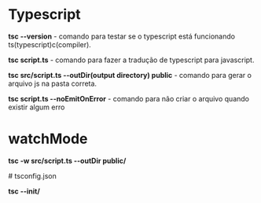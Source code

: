 # Typescript

<p><b>tsc --version</b> - comando para testar se o typescript está funcionando ts(typescript)c(compiler).</p>
<p><b>tsc script.ts</b> - comando para fazer a tradução de typescript para javascript.</p>
<p><b>tsc src/script.ts --outDir(output directory) public</b> - comando para gerar o arquivo js na pasta correta.</p>
<p><b>tsc script.ts --noEmitOnError</b> - comando para não criar o arquivo quando existir algum erro</p>

# watchMode
<p><b>tsc -w src/script.ts --outDir public/</b></p>
# tsconfig.json
<p><b>tsc --init/</b></p>
